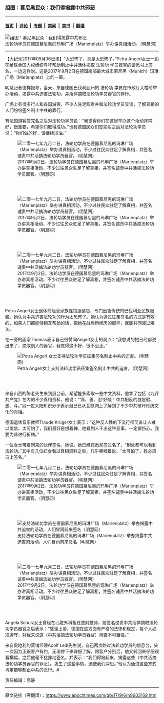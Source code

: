 ### 组图：慕尼黑民众：我们得揭露中共邪恶

---

#### [首页](../../../..?n9603169) &nbsp;|&nbsp; [评论](../../../../../epoch-comment?n9603169) &nbsp;|&nbsp; [专题](../../../../../epoch-special?n9603169) &nbsp;|&nbsp; [禁闻](../../../../../epoch-news?n9603169) &nbsp;|&nbsp; [禁书](../../../../../books?n9603169) &nbsp;|&nbsp; [翻墙](https://github.com/gfw-breaker/nogfw/blob/master/README.md?n9603169)


<div><img alt="组图：慕尼黑民众：我们得揭露中共邪恶" class="attachment-djy_600_400 size-djy_600_400 wp-post-image" src="https://i.epochtimes.com/assets/uploads/2017/09/2017-9-4-munich-supports_04.jpg"/>
<div class="caption">
 法轮功学员在德国慕尼黑的玛琳广场（Marienplatz）举办讲真相活动。（明慧网）
</div></div><hr/><div class="post_content" id="artbody" itemprop="articleBody">
 <!-- article content begin -->
 <p>
  【大纪元2017年09月06日讯】“太恐怖了，真是太恐怖了。”Petra Angerl女士一边在给联合国人权组织呼吁帮助制止中共活体摘取
  <ok href="https://www.epochtimes.com/gb/tag/%E6%B3%95%E8%BD%AE%E5%8A%9F.html">
   法轮功
  </ok>
  学员器官的请愿书上签名，一边这样说。这是2017年9月2日在德国南部最大城市慕尼黑（Munich）玛琳广场（Marienplatz）上的一幕。
 </p>
 <p>
  明慧记者德祥报导，当天，来自德国巴伐利亚州的
  <ok href="https://www.epochtimes.com/gb/tag/%E6%B3%95%E8%BD%AE%E5%8A%9F.html">
   法轮功
  </ok>
  学员在市政厅大楼前举办活动，揭露中共迫害法轮功，并活体摘取法轮功学员器官的罪行。
 </p>
 <p>
  广场上有很多行人和各国游客，不少人驻足观看并和法轮功学员交谈，了解真相的人们纷纷签名制止中共的罪行。
 </p>
 <p>
  有法国游客签完名之后对法轮功学员说：“我觉得你们在这里举办这个活动非常好，很重要，希望你们取得成功。”也有德国民众们签完名之后对法轮功学员说：“你们做的好，请继续加油。”
 </p>
 <figure aria-describedby="caption-attachment-9603229" class="wp-caption aligncenter" id="attachment_9603229" style="width: 450px">
  <ok href=" https://i.epochtimes.com/assets/uploads/2017/09/2017-9-4-munich-supports_01-450x338.jpg" rel="noreferrer noopener" target="_blank">
   <img alt="二零一七年九月二日，法轮功学员在德国慕尼黑的玛琳广场（Marienplatz）举办讲真相活动，不少过往民众驻足了解真相，并签名谴责中共活摘法轮功学员器官。（明慧网） " class="wp-image-9603229 size-medium" src="https://i.epochtimes.com/assets/uploads/2017/09/2017-9-4-munich-supports_01-450x338.jpg"/>
  </ok>
  <br/><figcaption class="wp-caption-text" id="caption-attachment-9603229">
   2017年9月2日，法轮功学员在德国慕尼黑的玛琳广场（Marienplatz）举办讲真相活动，不少过往民众驻足了解真相，并签名谴责中共活摘法轮功学员器官。（明慧网）
  </figcaption><br/>
 </figure><br/>
 <figure aria-describedby="caption-attachment-9603230" class="wp-caption aligncenter" id="attachment_9603230" style="width: 450px">
  <ok href=" https://i.epochtimes.com/assets/uploads/2017/09/2017-9-4-munich-supports_02-450x367.jpg" rel="noreferrer noopener" target="_blank">
   <img alt="二零一七年九月二日，法轮功学员在德国慕尼黑的玛琳广场（Marienplatz）举办讲真相活动，不少过往民众驻足了解真相，并签名谴责中共活摘法轮功学员器官。（明慧网） " class="wp-image-9603230 size-medium" src="https://i.epochtimes.com/assets/uploads/2017/09/2017-9-4-munich-supports_02-450x367.jpg"/>
  </ok>
  <br/><figcaption class="wp-caption-text" id="caption-attachment-9603230">
   2017年9月2日，法轮功学员在德国慕尼黑的玛琳广场（Marienplatz）举办讲真相活动，不少过往民众驻足了解真相，并签名谴责中共活摘法轮功学员器官。（明慧网）
  </figcaption><br/>
 </figure><br/>
 <figure aria-describedby="caption-attachment-9603232" class="wp-caption aligncenter" id="attachment_9603232" style="width: 450px">
  <ok href=" https://i.epochtimes.com/assets/uploads/2017/09/2017-9-4-munich-supports_05-450x360.jpg" rel="noreferrer noopener" target="_blank">
   <img alt="二零一七年九月二日，法轮功学员在德国慕尼黑的玛琳广场（Marienplatz）举办讲真相活动，不少过往民众驻足了解真相，并签名谴责中共活摘法轮功学员器官。（明慧网） " class="wp-image-9603232 size-medium" src="https://i.epochtimes.com/assets/uploads/2017/09/2017-9-4-munich-supports_05-450x360.jpg"/>
  </ok>
  <br/><figcaption class="wp-caption-text" id="caption-attachment-9603232">
   2017年9月2日，法轮功学员在德国慕尼黑的玛琳广场（Marienplatz）举办讲真相活动，不少过往民众驻足了解真相，并签名谴责中共活摘法轮功学员器官。（明慧网）
  </figcaption><br/>
 </figure><br/>
 <p>
  Petra Angerl女士退休前经营家族连锁服装店，专门出售传统的巴伐利亚民族服装。她认为中共迫害法轮功的行为太恐怖了。她认为通过征集签名的方式是有效的，如果人们都能够相互帮助的话，像她在战后所经历的那样，就能共同渡过难关。
 </p>
 <p>
  在一旁的画家Thomas表示自己很赞同Angerl女士的观点：“我想说的她已经都说出来了，摘取别人的器官，我觉得这不好、很不公正。”
 </p>
 <figure aria-describedby="caption-attachment-9603234" class="wp-caption aligncenter" id="attachment_9603234" style="width: 450px">
  <ok href=" https://i.epochtimes.com/assets/uploads/2017/09/2017-9-4-munich-supports_08-450x338.jpg" rel="noreferrer noopener" target="_blank">
   <img alt="Petra Angerl 女士支持法轮功学员征集签名制止中共的迫害。（明慧网）" class="size-medium wp-image-9603234" src="https://i.epochtimes.com/assets/uploads/2017/09/2017-9-4-munich-supports_08-450x338.jpg"/>
  </ok>
  <br/><figcaption class="wp-caption-text" id="caption-attachment-9603234">
   Petra Angerl女士支持法轮功学员征集签名制止中共的迫害。（明慧网）
  </figcaption><br/>
 </figure><br/>
 <p>
  来自山西的陈老先生来到展台前，希望能多索取一些中文资料，他拿了包括《九评共产党》在内的不少真相资料，他说：“‘真、善、忍’好哇！中共相反的就是假、恶、斗。”另一位大陆知识分子表示自己已从互联网上了解到了不少中共破坏传统文化的真相。
 </p>
 <p>
  德国退休音乐教师Traude Krüger女士表示：“这种反人性的下流行径简直让人难以置信，太可怕了，我们最好是想着神，他看到人干出这种恶事，一定很伤心。我要为此进行祈祷。”
 </p>
 <p>
  一位女士带着同来的伙伴签名，她说，她已经在悉尼签过名了，“到处都可以看到法轮功。”其中有几位妇女看过真相资料之后，几乎哽咽着说，“太可怕了，我必须马上签名。”
 </p>
 <figure aria-describedby="caption-attachment-9603233" class="wp-caption aligncenter" id="attachment_9603233" style="width: 450px">
  <ok href=" https://i.epochtimes.com/assets/uploads/2017/09/2017-9-4-munich-supports_06-450x338.jpg" rel="noreferrer noopener" target="_blank">
   <img alt="二零一七年九月二日，法轮功学员在德国慕尼黑的玛琳广场（Marienplatz）举办讲真相活动，不少过往民众驻足了解真相，并签名谴责中共活摘法轮功学员器官。（明慧网）" class="wp-image-9603233 size-medium" src="https://i.epochtimes.com/assets/uploads/2017/09/2017-9-4-munich-supports_06-450x338.jpg"/>
  </ok>
  <br/><figcaption class="wp-caption-text" id="caption-attachment-9603233">
   2017年9月2日，法轮功学员在德国慕尼黑的玛琳广场（Marienplatz）举办讲真相活动，不少过往民众驻足了解真相，并签名谴责中共活摘法轮功学员器官。（明慧网）
  </figcaption><br/>
 </figure><br/>
 <figure aria-describedby="caption-attachment-9603236" class="wp-caption aligncenter" id="attachment_9603236" style="width: 450px">
  <ok href=" https://i.epochtimes.com/assets/uploads/2017/09/2017-9-4-munich-supports_07-1-450x338.jpg" rel="noreferrer noopener" target="_blank">
   <img alt="支持法轮功学员在德国慕尼黑的玛琳广场（Marienplatz）举办揭露中共迫害的活动，人们冒雨前来签名（明慧网）" class="size-medium wp-image-9603236" src="https://i.epochtimes.com/assets/uploads/2017/09/2017-9-4-munich-supports_07-1-450x338.jpg"/>
  </ok>
  <br/><figcaption class="wp-caption-text" id="caption-attachment-9603236">
   支持法轮功学员在德国慕尼黑的玛琳广场（Marienplatz）举办揭露中共迫害的活动，人们冒雨前来签名（明慧网）
  </figcaption><br/>
 </figure><br/>
 <figure aria-describedby="caption-attachment-9603231" class="wp-caption aligncenter" id="attachment_9603231" style="width: 450px">
  <ok href=" https://i.epochtimes.com/assets/uploads/2017/09/2017-9-4-munich-supports_03-450x338.jpg" rel="noreferrer noopener" target="_blank">
   <img alt="二零一七年九月二日，法轮功学员在德国慕尼黑的玛琳广场（Marienplatz）举办讲真相活动，不少过往民众驻足了解真相，并签名谴责中共活摘法轮功学员器官。（明慧网） " class="wp-image-9603231 size-medium" src="https://i.epochtimes.com/assets/uploads/2017/09/2017-9-4-munich-supports_03-450x338.jpg"/>
  </ok>
  <br/><figcaption class="wp-caption-text" id="caption-attachment-9603231">
   2017年9月2日，法轮功学员在德国慕尼黑的玛琳广场（Marienplatz）举办讲真相活动，不少过往民众驻足了解真相，并签名谴责中共活摘法轮功学员器官。（明慧网）
  </figcaption><br/>
 </figure><br/>
 <p>
  Angela Schulz女士曾经在心脏外科担任放射技师，她签名谴责中共活体摘取法轮功学员器官之后表示：“感谢上帝，德国在这方面有严格的法律和规定，每个人必须遵守，对我来说这（中共活摘法轮功学员器官）简直不可置信。”
 </p>
 <p>
  来自奥地利的营销经理Adolf Ledl先生说，自己两次路过法轮功学员的信息台，头一次因为正跟客户有约，无法停下来详细了解，跟客户分别后，他又转回来仔细观看横幅，之后他毫不犹豫地签名，并表示：“我们得站起来，揭露这些（中共活摘法轮功学员器官的罪恶）。发生了这些事情，迫使我们深思。”他认为通过这些方式肯定能够制止中共的恶行。#
 </p>
 <p>
  责任编辑：高静
 </p>
 <!-- article content end -->
 <div id="below_article_ad">
 </div>
</div>


---

原文链接（需翻墙）：https://www.epochtimes.com/gb/17/9/6/n9603169.htm